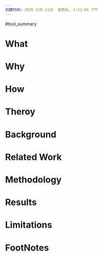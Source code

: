 ```yaml
---
创建时间: 2025-七月-11日  星期五, 1:21:04 下午
---
```

#tool_summary 

# What
# Why
# How
# Theroy
# Background
# Related Work
# Methodology
# Results
# Limitations
# FootNotes